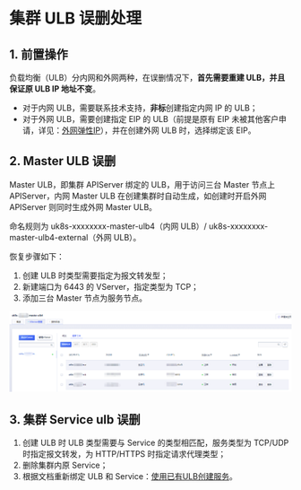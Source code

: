 # 集群 ULB 误删处理

## 1. 前置操作

负载均衡（ULB）分内网和外网两种，在误删情况下，**首先需要重建 ULB，并且保证原 ULB IP 地址不变**。

* 对于内网 ULB，需要联系技术支持，**非标**创建指定内网 IP 的 ULB；
* 对于外网 ULB，需要创建指定 EIP 的 ULB（前提是原有 EIP 未被其他客户申请，详见：[外网弹性IP](/unet/eip/introduction)），并在创建外网 ULB 时，选择绑定该 EIP。

## 2. Master ULB 误删

Master ULB，即集群 APIServer 绑定的 ULB，用于访问三台 Master 节点上 APIServer，内网 Master ULB 在创建集群时自动生成，如创建时开启外网 APIServer 则同时生成外网 Master ULB。

命名规则为 uk8s-xxxxxxxx-master-ulb4（内网 ULB）/ uk8s-xxxxxxxx-master-ulb4-external（外网 ULB）。

恢复步骤如下：

1. 创建 ULB 时类型需要指定为报文转发型；
2. 新建端口为 6443 的 VServer，指定类型为 TCP；
3. 添加三台 Master 节点为服务节点。

![](../images/troubleshooting/ulb_1.png)

## 3. 集群 Service ulb 误删

1. 创建 ULB 时 ULB 类型需要与 Service 的类型相匹配，服务类型为 TCP/UDP 时指定报文转发，为 HTTP/HTTPS 时指定请求代理类型；
2. 删除集群内原 Service；
3. 根据文档重新绑定 ULB 和 Service：[使用已有ULB创建服务](/uk8s/service/ulb_designation)。